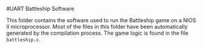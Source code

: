 #UART Battleship Software

This folder contains the software used to run the Battleship game on a NIOS II microprocessor. Most of the files in this folder have been automatically generated by the compilation process. The game logic is found in the file ```battleship.c```.
